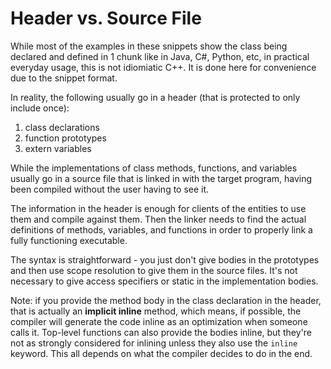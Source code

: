 # Header vs. Source File

While most of the examples in these snippets show the class being declared and defined in 1 chunk like in Java, C#, Python, etc, in practical everyday usage, this is not idiomiatic C++.  It is done here for convenience due to the snippet format.

In reality, the following usually go in a header (that is protected to only include once):
1. class declarations
1. function prototypes
1. extern variables

While the implementations of class methods, functions, and variables usually go in a source file that is linked in with the target program, having been compiled without the user having to see it.

The information in the header is enough for clients of the entities to use them and compile against them. Then the linker needs to find the actual definitions of methods, variables, and functions in order to properly link a fully functioning executable.

The syntax is straightforward - you just don't give bodies in the prototypes and then use scope resolution to give them in the source files.  It's not necessary to give access specifiers or static in the implementation bodies.

Note: if you provide the method body in the class declaration in the header, that is actually an __implicit inline__ method, which means, if possible, the compiler will generate the code inline as an optimization when someone calls it.  Top-level functions can also provide the bodies inline, but they're not as strongly considered for inlining unless they also use the `inline` keyword. This all depends on what the compiler decides to do in the end.
